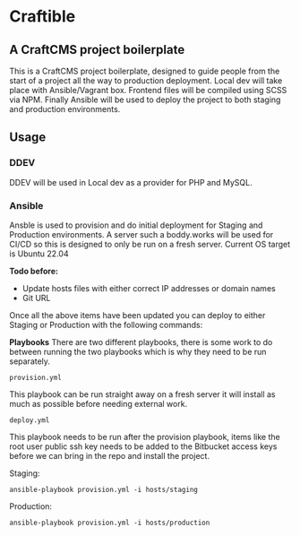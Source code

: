 
# Craftible

## A CraftCMS project boilerplate

This is a CraftCMS project boilerplate, designed to guide people from the start of a project all the way to production deployment. Local dev will take place with Ansible/Vagrant box. Frontend files will be compiled using SCSS via NPM. Finally Ansible will be used to deploy the project to both staging and production environments.

  

## Usage

### DDEV

DDEV will be used in Local dev as a provider for PHP and MySQL.  
  

### Ansible
Ansble is used to provision and do initial deployment for Staging and Production environments. A server such a boddy.works will be used for CI/CD so this is designed to only be run on a fresh server. Current OS target is Ubuntu 22.04

**Todo before:**
- Update hosts files with either correct IP addresses or domain names
- Git URL

Once all the above items have been updated you can deploy to either Staging or Production with the following commands:

**Playbooks**
There are two different playbooks, there is some work to do between running the two playbooks which is why they need to be run separately.

    provision.yml
    
This playbook can be run straight away on a fresh server it will install as much as possible before needing external work.

    deploy.yml
    
This playbook needs to be run after the provision playbook, items like the root user public ssh key needs to be added to the Bitbucket access keys before we can bring in the repo and install the project. 

Staging:

    ansible-playbook provision.yml -i hosts/staging

Production:

    ansible-playbook provision.yml -i hosts/production
